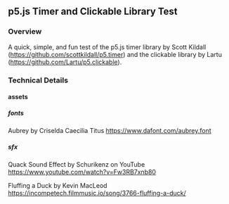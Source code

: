 ## p5.js Timer and Clickable Library Test

### Overview
A quick, simple, and fun test of the p5.js timer library by Scott Kildall (https://github.com/scottkildall/p5.timer) and the clickable library by Lartu (https://github.com/Lartu/p5.clickable).

### Technical Details
#### assets
##### fonts
Aubrey by Criselda Caecilia Titus
https://www.dafont.com/aubrey.font

##### sfx
Quack Sound Effect by Schurikenz on YouTube
https://www.youtube.com/watch?v=Fw3RB7xnb80

Fluffing a Duck by Kevin MacLeod
https://incompetech.filmmusic.io/song/3766-fluffing-a-duck/